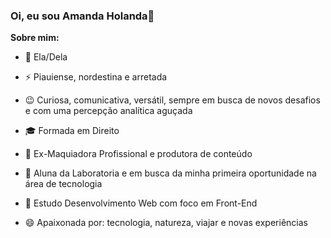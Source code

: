 ### Oi, eu sou Amanda Holanda👋

**Sobre mim:**
- :sunflower: Ela/Dela
- ⚡ Piauiense, nordestina e arretada 
- :wink: Curiosa, comunicativa, versátil, sempre em busca de novos desafios e com uma percepção analítica aguçada
- :mortar_board: Formada em Direito 
- :kiss: Ex-Maquiadora Profissional e produtora de conteúdo 
- 🔭 Aluna da Laboratoria e em busca da minha primeira oportunidade na área de tecnologia
- 🌱 Estudo Desenvolvimento Web com foco em Front-End

- 😄 Apaixonada por: tecnologia, natureza, viajar e novas experiências
<!--
**amanda-holanda/amanda-holanda** is a ✨ _special_ ✨ repository because its `README.md` (this file) appears on your GitHub profile.
- 
- 👯 I’m looking to collaborate on ...
- 🤔 I’m looking for help with ...
- 💬 Ask me about ...
- 📫 How to reach me: ...
- 😄 Pronouns: ...
-->


